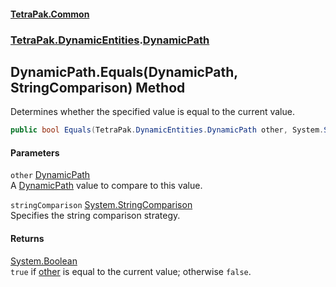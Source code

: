#### [TetraPak.Common](index.md 'index')
### [TetraPak.DynamicEntities](TetraPak_DynamicEntities.md 'TetraPak.DynamicEntities').[DynamicPath](TetraPak_DynamicEntities_DynamicPath.md 'TetraPak.DynamicEntities.DynamicPath')
## DynamicPath.Equals(DynamicPath, StringComparison) Method
Determines whether the specified value is equal to the current value.  
```csharp
public bool Equals(TetraPak.DynamicEntities.DynamicPath other, System.StringComparison stringComparison=System.StringComparison.InvariantCulture);
```
#### Parameters
<a name='TetraPak_DynamicEntities_DynamicPath_Equals(TetraPak_DynamicEntities_DynamicPath_System_StringComparison)_other'></a>
`other` [DynamicPath](TetraPak_DynamicEntities_DynamicPath.md 'TetraPak.DynamicEntities.DynamicPath')  
A [DynamicPath](TetraPak_DynamicEntities_DynamicPath.md 'TetraPak.DynamicEntities.DynamicPath') value to compare to this value.  
  
<a name='TetraPak_DynamicEntities_DynamicPath_Equals(TetraPak_DynamicEntities_DynamicPath_System_StringComparison)_stringComparison'></a>
`stringComparison` [System.StringComparison](https://docs.microsoft.com/en-us/dotnet/api/System.StringComparison 'System.StringComparison')  
Specifies the string comparison strategy.  
  
#### Returns
[System.Boolean](https://docs.microsoft.com/en-us/dotnet/api/System.Boolean 'System.Boolean')  
`true` if [other](TetraPak_DynamicEntities_DynamicPath_Equals(TetraPak_DynamicEntities_DynamicPath_System_StringComparison).md#TetraPak_DynamicEntities_DynamicPath_Equals(TetraPak_DynamicEntities_DynamicPath_System_StringComparison)_other 'TetraPak.DynamicEntities.DynamicPath.Equals(TetraPak.DynamicEntities.DynamicPath, System.StringComparison).other') is equal to the current value; otherwise `false`.  
            
